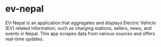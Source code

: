 # ev-nepal
EV-Nepal is an application that aggregates and displays Electric Vehicle (EV) related information, such as charging stations, sellers, news, and events in Nepal. This app scrapes data from various sources and offers real-time updates.
